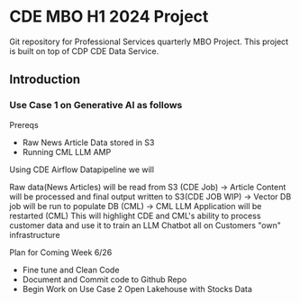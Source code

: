 # CDE MBO H1 2024 Project
Git repository for Professional Services quarterly MBO Project. This project is built on top of CDP CDE Data Service.

## Introduction

### Use Case 1 on Generative AI as follows 
Prereqs
- Raw News Article Data stored in S3
- Running CML LLM AMP 

Using CDE Airflow Datapipeline we will

Raw data(News Articles) will be read from S3 (CDE Job) -> Article Content will be processed and final output written to S3(CDE JOB WIP) ->  Vector DB job will be run to populate DB (CML) -> CML LLM Application will be restarted (CML)
This will highlight CDE and CML's ability to process customer data and use it to train an LLM Chatbot all on Customers "own" infrastructure 

Plan for Coming Week 6/26
- Fine tune and Clean Code
- Document and Commit code to Github Repo
- Begin Work on Use Case 2 Open Lakehouse with Stocks Data